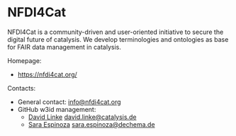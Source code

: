 NFDI4Cat
==============================

NFDI4Cat is a community-driven and user-oriented initiative to secure the digital future of catalysis.
We develop terminologies and ontologies as base for FAIR data management in catalysis.

Homepage:
* https://nfdi4cat.org/

Contacts:

* General contact: [info@nfdi4cat.org](mailto:info@nfdi4cat.org)
* GitHub w3id management:
  * [David Linke](https://github.com/dalito) <david.linke@catalysis.de>
  * [Sara Espinoza](https://github.com/SaraEspinoza) <sara.espinoza@dechema.de>
